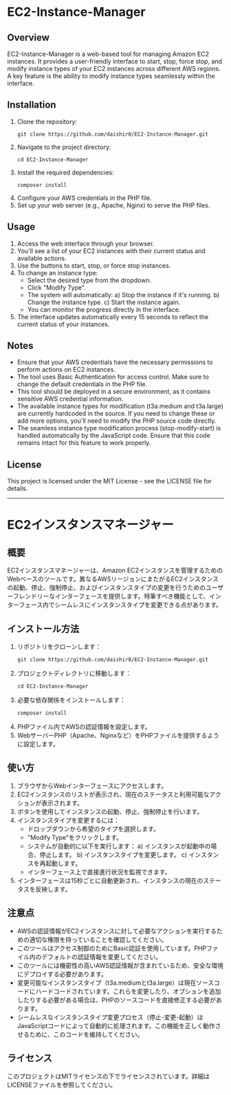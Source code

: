 # EC2-Instance-Manager

## Overview
EC2-Instance-Manager is a web-based tool for managing Amazon EC2 instances. It provides a user-friendly interface to start, stop, force stop, and modify instance types of your EC2 instances across different AWS regions. A key feature is the ability to modify instance types seamlessly within the interface.

## Installation
1. Clone the repository:
   ```
   git clone https://github.com/daishir0/EC2-Instance-Manager.git
   ```
2. Navigate to the project directory:
   ```
   cd EC2-Instance-Manager
   ```
3. Install the required dependencies:
   ```
   composer install
   ```
4. Configure your AWS credentials in the PHP file.
5. Set up your web server (e.g., Apache, Nginx) to serve the PHP files.

## Usage
1. Access the web interface through your browser.
2. You'll see a list of your EC2 instances with their current status and available actions.
3. Use the buttons to start, stop, or force stop instances.
4. To change an instance type:
   - Select the desired type from the dropdown.
   - Click "Modify Type".
   - The system will automatically:
     a) Stop the instance if it's running.
     b) Change the instance type.
     c) Start the instance again.
   - You can monitor the progress directly in the interface.
5. The interface updates automatically every 15 seconds to reflect the current status of your instances.

## Notes
- Ensure that your AWS credentials have the necessary permissions to perform actions on EC2 instances.
- The tool uses Basic Authentication for access control. Make sure to change the default credentials in the PHP file.
- This tool should be deployed in a secure environment, as it contains sensitive AWS credential information.
- The available instance types for modification (t3a.medium and t3a.large) are currently hardcoded in the source. If you need to change these or add more options, you'll need to modify the PHP source code directly.
- The seamless instance type modification process (stop-modify-start) is handled automatically by the JavaScript code. Ensure that this code remains intact for this feature to work properly.

## License
This project is licensed under the MIT License - see the LICENSE file for details.

---

# EC2インスタンスマネージャー

## 概要
EC2インスタンスマネージャーは、Amazon EC2インスタンスを管理するためのWebベースのツールです。異なるAWSリージョンにまたがるEC2インスタンスの起動、停止、強制停止、およびインスタンスタイプの変更を行うためのユーザーフレンドリーなインターフェースを提供します。特筆すべき機能として、インターフェース内でシームレスにインスタンスタイプを変更できる点があります。

## インストール方法
1. リポジトリをクローンします：
   ```
   git clone https://github.com/daishir0/EC2-Instance-Manager.git
   ```
2. プロジェクトディレクトリに移動します：
   ```
   cd EC2-Instance-Manager
   ```
3. 必要な依存関係をインストールします：
   ```
   composer install
   ```
4. PHPファイル内でAWSの認証情報を設定します。
5. WebサーバーPHP（Apache、Nginxなど）をPHPファイルを提供するように設定します。

## 使い方
1. ブラウザからWebインターフェースにアクセスします。
2. EC2インスタンスのリストが表示され、現在のステータスと利用可能なアクションが表示されます。
3. ボタンを使用してインスタンスの起動、停止、強制停止を行います。
4. インスタンスタイプを変更するには：
   - ドロップダウンから希望のタイプを選択します。
   - "Modify Type"をクリックします。
   - システムが自動的に以下を実行します：
     a) インスタンスが起動中の場合、停止します。
     b) インスタンスタイプを変更します。
     c) インスタンスを再起動します。
   - インターフェース上で直接進行状況を監視できます。
5. インターフェースは15秒ごとに自動更新され、インスタンスの現在のステータスを反映します。

## 注意点
- AWSの認証情報がEC2インスタンスに対して必要なアクションを実行するための適切な権限を持っていることを確認してください。
- このツールはアクセス制御のためにBasic認証を使用しています。PHPファイル内のデフォルトの認証情報を変更してください。
- このツールには機密性の高いAWS認証情報が含まれているため、安全な環境にデプロイする必要があります。
- 変更可能なインスタンスタイプ（t3a.mediumとt3a.large）は現在ソースコードにハードコードされています。これらを変更したり、オプションを追加したりする必要がある場合は、PHPのソースコードを直接修正する必要があります。
- シームレスなインスタンスタイプ変更プロセス（停止-変更-起動）はJavaScriptコードによって自動的に処理されます。この機能を正しく動作させるために、このコードを維持してください。

## ライセンス
このプロジェクトはMITライセンスの下でライセンスされています。詳細はLICENSEファイルを参照してください。
